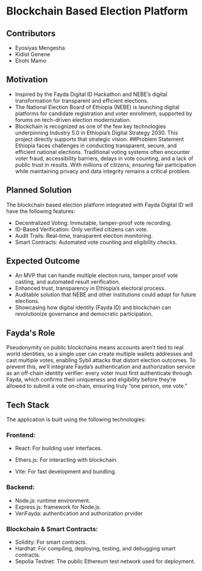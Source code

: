 # Blockchain Based Election Platform
## Contributors
* Eyosiyas Mengesha
* Kidist Genene
* Elrohi Mamo
## Motivation
* Inspired by the Fayda Digital ID Hackathon and NEBE’s digital transformation for transparent and efficient elections.
* The National Election Board of Ethiopia (NEBE) is launching digital platforms for candidate registration and voter enrollment, supported by forums on tech-driven election modernization.
* Blockchain is recognized as one of the few key technologies underpinning Industry 5.0 in Ethiopia’s Digital Strategy 2030. This project directly supports that strategic vision.
##Problem Statement
Ethiopia faces challenges in conducting transparent, secure, and efficient national elections. Traditional voting systems often encounter voter fraud, accessibility barriers, delays in vote counting, and a lack of public trust in results. With millions of citizens, ensuring fair participation while maintaining privacy and data integrity remains a critical problem.
## Planned Solution
The blockchain based election platform integrated with Fayda Digital ID will have the following features:

* Decentralized Voting: Immutable, tamper-proof vote recording.
* ID-Based Verification: Only verified citizens can vote.
* Audit Trails: Real-time, transparent election monitoring.
* Smart Contracts: Automated vote counting and eligibility checks.
## Expected Outcome
* An MVP that can handle multiple election runs, tamper proof vote casting, and automated result verification.
* Enhanced trust, transparency in Ethiopia’s electoral process.
* Auditable solution that NEBE and other institutions could adopt for future elections.
* Showcasing how digital identity (Fayda ID) and blockchain can revolutionize governance and democratic participation.
## Fayda's Role
Pseudonymity on public blockchains means accounts aren’t tied to real world identities, so a single user can create multiple wallets addresses and cast multiple votes, enabling Sybil attacks that distort election outcomes. To prevent this, we’ll integrate Fayda’s authentication and authorization service as an off‑chain identity verifier: every voter must first authenticate through Fayda, which confirms their uniqueness and eligibility before they’re allowed to submit a vote on‑chain, ensuring truly “one person, one vote.”
## Tech Stack
The application is built using the following technologies:

### Frontend:

* React: For building user interfaces.

* Ethers.js: For interacting with blockchain.

* Vite: For fast development and bundling.

### Backend:

* Node.js: runtime environment.
* Express.js: framework for Node.js.
* VeriFayda: authentication and authorization prvider

### Blockchain & Smart Contracts:

* Solidity: For smart contracts.
* Hardhat: For compiling, deploying, testing, and debugging smart contracts.
* Sepolia Testnet: The public Ethereum test network used for deployment.
